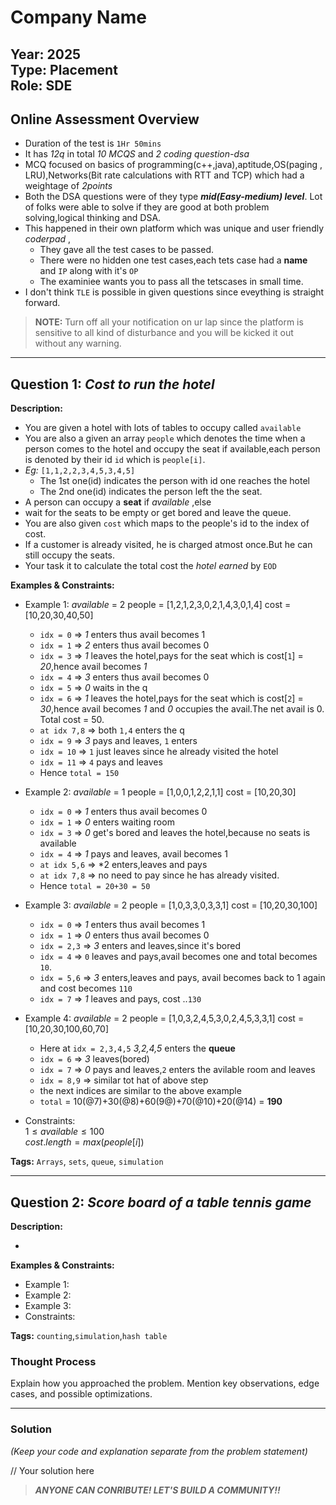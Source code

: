 # Company Name

**Year:** 2025  
**Type:** Placement  
**Role:** SDE
---

## Online Assessment Overview  

- Duration of the test is `1Hr 50mins`
- It has *12q* in total *10 MCQS* and *2 coding question-dsa*
- MCQ focused on basics of programming(c++,java),aptitude,OS(paging , LRU),Networks(Bit rate calculations with RTT and TCP) which had a weightage of *2points*
- Both the DSA questions were of they type ***mid(Easy-medium) level***. Lot of folks were able to solve if they are good at both problem solving,logical thinking and DSA. 
- This happened in their own platform which was unique and user friendly *coderpad* ,
  - They gave all the test cases to be passed.
  - There were no hidden one test cases,each tets case had a **name** and `IP` along with it's `OP`
  - The examiniee wants you to pass all the tetscases in small time.
- I don't think `TLE` is possible in given questions since eveything is straight forward.
  
> **NOTE:** Turn off all your notification on ur lap since the platform is sensitive to all kind of disturbance and you will be kicked it out without any warning.  

---

## Question 1: *Cost to run the hotel*  
**Description:**  

- You are given a hotel with lots of tables to occupy called `available`
- You are also a given an array `people` which denotes the time when a person comes to the hotel and occupy the seat if available,each person is denoted by  their id
  `id` which is `people[i]`.
- *Eg:* `[1,1,2,2,3,4,5,3,4,5]`
  - The 1st one(id) indicates the person with id one reaches the hotel
  - The 2nd one(id) indicates the person left the the seat.
- A person can occupy a **seat** if *available* ,else
- wait for the seats to be empty or get bored and leave the queue.
- You are also given `cost` which maps to the people's id to the index of cost.
- If a customer is already visited, he is charged atmost once.But he can still occupy the seats. 
- Your task it to calculate the total cost the *hotel earned* by `EOD`
  
**Examples & Constraints:**  
- Example 1: *available* = 2  people = [1,2,1,2,3,0,2,1,4,3,0,1,4] cost = [10,20,30,40,50]
    - `idx = 0` => *1* enters thus avail becomes 1
    -  `idx = 1` => *2* enters thus avail becomes 0
    -  `idx = 3` => *1* leaves the hotel,pays for the seat which is cost[`1`] = *20*,hence avail becomes *1*
    -  `idx = 4` => *3* enters thus avail becomes 0
    -  `idx = 5` => *0* waits in the q
    -  `idx = 6` =>  *1* leaves the hotel,pays for the seat which is cost[`2`] = *30*,hence avail becomes *1* and *0* occupies the avail.The net avail is 0. Total cost = 50.
    -  `at idx 7,8` => both `1,4` enters the q
    -  `idx = 9` => *3* pays and leaves, `1` enters
    -  `idx = 10` => `1` just leaves since he already visited the hotel
    -  `idx = 11` => `4` pays and leaves
    -  Hence `total = 150`
      
- Example 2: *available* = 1  people = [1,0,0,1,2,2,1,1] cost = [10,20,30]
    - `idx = 0` => *1* enters thus avail becomes 0
    - `idx = 1` => *0* enters waiting room
    - `idx = 3` => *0* get's bored and leaves the hotel,because no seats is available
    - `idx = 4` => *1* pays and leaves, avail becomes 1
    - `at idx 5,6` => *2 enters,leaves and pays
    - `at idx 7,8` => no need to pay since he has already visited.
    - Hence `total = 20+30 = 50`

- Example 3: *available* = 2  people = [1,0,3,3,0,3,3,1] cost = [10,20,30,100]
  - `idx = 0` => *1* enters thus avail becomes 1
  - `idx = 1` => *0* enters thus avail becomes 0
  - `idx = 2,3` => *3* enters and leaves,since it's bored
  - `idx = 4` => `0` leaves and pays,avail becomes one and total becomes `10`.
  - `idx = 5,6` => *3* enters,leaves and pays, avail becomes back to 1 again and cost becomes `110`
  - `idx = 7` => *1* leaves and pays,  cost ..`130`
- Example 4: *available* = 2  people = [1,0,3,2,4,5,3,0,2,4,5,3,3,1] cost = [10,20,30,100,60,70]
  - Here at `idx = 2,3,4,5` *3,2,4,5* enters the **queue**
  -  `idx = 6` => *3* leaves(bored)
  -  `idx = 7` => *0* pays and leaves,`2` enters the avilable room and leaves
  -  `idx = 8,9` => similar tot hat of above step
  -  the next indices are similar to the above example
  -  `total` = 10(@7)+30(@8)+60(9@)+70(@10)+20(@14) = **190** 
- Constraints:
  <br>
  $1 \leq available \leq 100$
  <br>
  $cost.length = max(people[i])$  

**Tags:**  `Arrays`, `sets`, `queue`, `simulation`



---

## Question 2: *Score board of a table tennis game*  
**Description:**  

- 
  
**Examples & Constraints:**  
- Example 1:
- Example 2:
- Example 3: 
- Constraints:


**Tags:**  `counting`,`simulation`,`hash table`




### Thought Process  
Explain how you approached the problem. Mention key observations, edge cases, and possible optimizations.  

---

### Solution  
*(Keep your code and explanation separate from the problem statement)*  


// Your solution here
> ***ANYONE CAN CONRIBUTE! LET'S BUILD A COMMUNITY!!***
